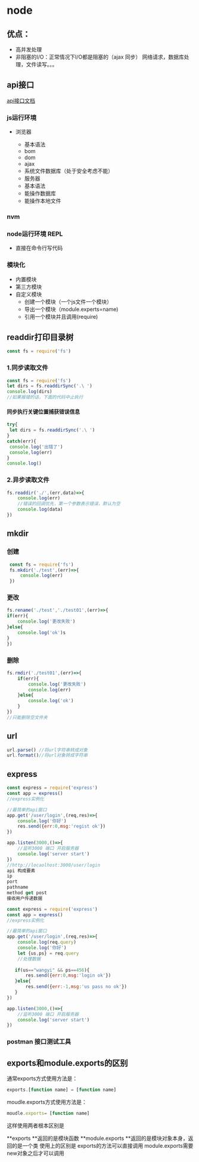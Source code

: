 # node

 ## 优点：

   + 高并发处理
   + 非阻塞的I/O：正常情况下I/O都是阻塞的（ajax 同步）
     网络请求，数据库处理，文件读写。。。

 ## api接口

 [api接口文档]()

### js运行环境
+ 浏览器
    - 基本语法
    - bom
    - dom
    - ajax
    - 系统文件数据库（处于安全考虑不能）

   + 服务器
    - 基本语法
    - 能操作数据库
    - 能操作本地文件

### nvm
### node运行环境 REPL

  + 直接在命令行写代码

### 模块化
   + 内置模块
   + 第三方模块
   + 自定义模块
       - 创建一个模块（一个js文件一个模块）
       - 导出一个模块（module.experts=name)
       - 引用一个模块并且调用(require)




## readdir打印目录树
  ~~~js
  const fs = require('fs')
  ~~~

 ### 1.同步读取文件
  ~~~js
  const fs = require('fs')
  let dirs = fs.readdirSync('.\ ')
  console.log(dirs)
  //如果报错的话，下面的代码中止执行
  ~~~
  #### 同步执行关键位置捕获错误信息
  ~~~js
  try{
   let dirs = fs.readdirSync('.\ ')
  }
  catch(err){
   console.log('出错了')
   console,log(err)
  }
  console.log()
  ~~~

 ### 2.异步读取文件
 ~~~js
 fs.readdir('./',(err,data)=>{
     console.log(err)
     //错误的回调优先，第一个参数表示错误，默认为空
     console.log(data)
 })
 ~~~

 ## mkdir
 ### 创建
  ~~~js
   const fs = require('fs')
   fs.mkdir('./test',(err)=>{
       console.log(err)
   })
  ~~~

 ### 更改
 ~~~js
 fs.rename('./test','./test01',(err)=>{
 if(err){
     console.log('更改失败')
 }else{
     console.log('ok')s
 }
 })
 ~~~
 ### 删除

 ~~~js
 fs.rmdir('./test01',(err)=>{
     if(err){
         console.log('更改失败')
         console.log(err)
     }else{
         console.log('ok')
     }
 })
 //只能删除空文件夹
 ~~~

 ## url

 ~~~js
 url.parse() //将url字符串转成对象
 url.format()//将url对象转成字符串
 ~~~


## express

~~~js
const express = require('express')
const app = express()
//express实例化

//最简单的api窗口
app.get('/user/login',(req,res)=>{
    console.log('你好')
    res.send({err:0,msg:'regist ok'})
})

app.listen(3000,()=>{
    //监听3000 端口 开启服务器
    console.log('server start')
})
//http://locaolhost:3000/user/login
api 构成要素
ip
port
pathname
method get post
接收用户传递数据
~~~

~~~js
const express = require('express')
const app = express()
//express实例化

//最简单的api窗口
app.get('/user/login',(req,res)=>{
    console.log(req.query)
    console.log('你好')
    let {us,ps} = req.query
    //处理数据
    
   if(us=="wangyi" && ps==456){
       res.send({err:0,msg:'login ok'})
   }else{
       res.send({err:-1,msg:'us pass no ok'})
   }
})

app.listen(3000,()=>{
    //监听3000 端口 开启服务器
    console.log('server start')
})
~~~

### postman 接口测试工具
## exports和module.exports的区别

通常exports方式使用方法是：

~~~js
exports.[function name] = [function name]
~~~
moudle.exports方式使用方法是：

~~~js
moudle.exports= [function name]
~~~

这样使用两者根本区别是

**exports **返回的是模块函数
**module.exports **返回的是模块对象本身，返回的是一个类
使用上的区别是
exports的方法可以直接调用
module.exports需要new对象之后才可以调用

